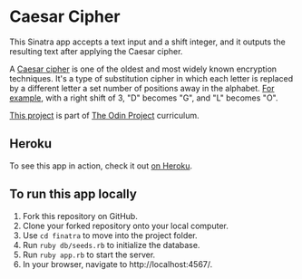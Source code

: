 # Caesar Cipher

This Sinatra app accepts a text input and a shift integer, and it outputs the resulting text after applying the Caesar cipher.

A [Caesar cipher](https://en.wikipedia.org/wiki/Caesar_cipher) is one of the oldest and most widely known encryption techniques. It's a type of substitution cipher in which each letter is replaced by a different letter a set number of positions away in the alphabet. [For example](https://www.youtube.com/watch?v=36xNpbosfTY), with a right shift of 3, "D" becomes "G", and "L" becomes "O". 

[This project](https://www.theodinproject.com/courses/ruby-on-rails/lessons/sinatra-project?ref=lnav) is part of [The Odin Project](https://www.theodinproject.com) curriculum.

## Heroku
To see this app in action, check it out [on Heroku](https://stormy-sea-24508.herokuapp.com/).

## To run this app locally
1. Fork this repository on GitHub.
2. Clone your forked repository onto your local computer.
3. Use `cd finatra` to move into the project folder.
4. Run `ruby db/seeds.rb` to initialize the database.
5. Run `ruby app.rb` to start the server.
6. In your browser, navigate to http://localhost:4567/.